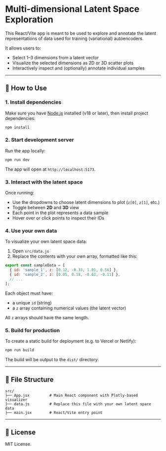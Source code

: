 # Multi-dimensional Latent Space Exploration

This React/Vite app is meant to be used to explore and annotate the latent representations of data used for training (variational) autoencoders.

It allows users to:
- Select 1–3 dimensions from a latent vector
- Visualize the selected dimensions as 2D or 3D scatter plots
- Interactively inspect and (optionally) annotate individual samples

---

## 🔧 How to Use

### 1. Install dependencies

Make sure you have [Node.js](https://nodejs.org/) installed (v18 or later), then install project dependencies:

```bash
npm install
```

### 2. Start development server

Run the app locally:

```bash
npm run dev
```

The app will open at `http://localhost:5173`.

### 3. Interact with the latent space

Once running:

- Use the dropdowns to choose latent dimensions to plot (`z[0]`, `z[1]`, etc.)
- Toggle between **2D** and **3D** view
- Each point in the plot represents a data sample
- Hover over or click points to inspect their IDs

### 4. Use your own data

To visualize your own latent space data:

1. Open `src/data.js`
2. Replace the contents with your own array, formatted like this:

```js
export const sampleData = [
  { id: 'sample_1', z: [0.12, -0.33, 1.01, 0.56] },
  { id: 'sample_2', z: [0.05, 0.18, -0.62, -0.11] },
  // ...
];
```

Each object must have:
- a unique `id` (string)
- a `z` array containing numerical values (the latent vector)

All `z` arrays should have the same length.

### 5. Build for production

To create a static build for deployment (e.g. to Vercel or Netlify):

```bash
npm run build
```

The build will be output to the `dist/` directory.

---

## 📂 File Structure

```text
src/
├── App.jsx         # Main React component with Plotly-based visualizer
├── data.js         # Replace this file with your own latent space data
├── main.jsx        # React/Vite entry point
```

---

## 📄 License

MIT License.
